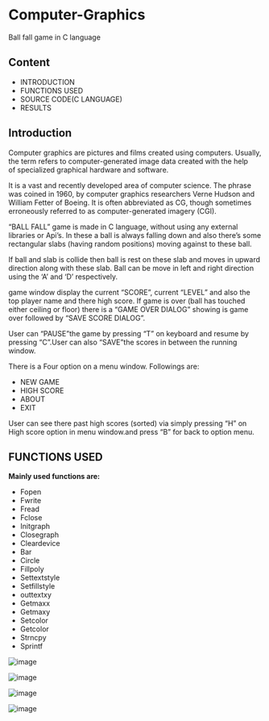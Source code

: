 # Computer-Graphics
Ball fall game in C language

## Content

* INTRODUCTION
* FUNCTIONS USED
* SOURCE CODE(C LANGUAGE)
* RESULTS

## Introduction

Computer graphics are pictures and films created using computers. Usually, the term refers to computer-generated image data created with the help of specialized graphical hardware and software.

It is a vast and recently developed area of computer science. The phrase was coined in 1960, by computer graphics researchers Verne Hudson and William Fetter of Boeing. It is often abbreviated as CG, though sometimes erroneously referred to as computer-generated imagery (CGI).

“BALL FALL” game is made in C language, without using any external libraries or Api’s. In these a ball is always falling down and also there’s some rectangular slabs (having random positions) moving against to these ball. 

If ball and slab is collide then ball is rest on these slab and moves in upward direction along with these slab. Ball can be move in left and right direction using the ‘A’ and ‘D’ respectively.

game window display the current “SCORE”, current “LEVEL” and also the top player name and there high score. If game is over (ball has touched either ceiling or floor) there is a “GAME OVER DIALOG” showing is game over followed by “SAVE SCORE DIALOG”.

User can “PAUSE”the game by pressing “T” on keyboard and resume by pressing “C”.User can also “SAVE”the scores in between the running window.

There is a Four option on a menu window. Followings are:
* NEW GAME
* HIGH SCORE
* ABOUT
* EXIT

User can see there past high scores (sorted) via simply pressing “H” on High score option in menu window.and press “B” for back to option menu.
   
## FUNCTIONS USED
**Mainly used functions are:**

* Fopen
* Fwrite
* Fread
* Fclose
* Initgraph
* Closegraph
* Cleardevice
* Bar
* Circle
* Fillpoly
* Settextstyle
* Setfillstyle
* outtextxy
* Getmaxx
* Getmaxy
* Setcolor
* Getcolor
* Strncpy
* Sprintf


![image](https://user-images.githubusercontent.com/42575795/47789306-3ca3a780-dd3a-11e8-8910-125d1c988177.png)


![image](https://user-images.githubusercontent.com/42575795/47789335-51803b00-dd3a-11e8-891b-c219edd5977c.png)


![image](https://user-images.githubusercontent.com/42575795/47789357-60ff8400-dd3a-11e8-98e2-20bd96d9b2b3.png)


![image](https://user-images.githubusercontent.com/42575795/47789423-7ecce900-dd3a-11e8-8855-a4e2e744545f.png)

